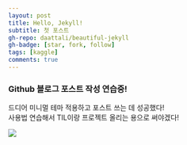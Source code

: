 ```yaml
---
layout: post
title: Hello, Jekyll!
subtitle: 첫 포스트
gh-repo: daattali/beautiful-jekyll
gh-badge: [star, fork, follow]
tags: [kaggle]
comments: true
---
```



### Github 블로그 포스트 작성 연습중!  
드디어 미니멀 테마 적용하고 포스트 쓰는 데 성공했다!  
사용법 연습해서 TIL이랑 프로젝트 올리는 용으로 써야겠다!

<img src= "https://user-images.githubusercontent.com/40853572/103171005-06b3cc80-488c-11eb-98b2-dbc9d7e609f5.jpg">
